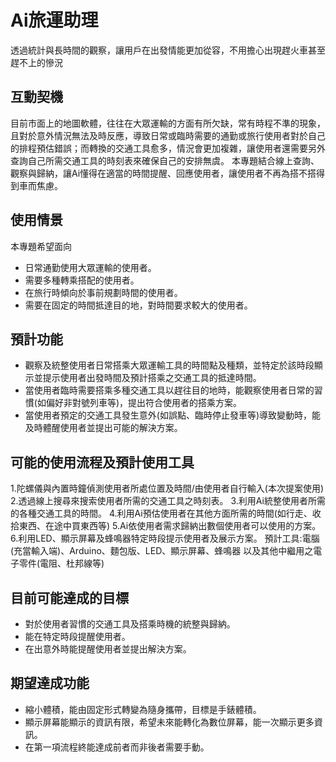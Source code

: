 # Ai旅運助理
透過統計與長時間的觀察，讓用戶在出發情能更加從容，不用擔心出現趕火車甚至趕不上的慘況
## 互動契機
目前市面上的地圖軟體，往往在大眾運輸的方面有所欠缺，常有時程不準的現象，且對於意外情況無法及時反應，導致日常或臨時需要的通勤或旅行使用者對於自己的排程預估錯誤；而轉換的交通工具愈多，情況會更加複雜，讓使用者還需要另外查詢自己所需交通工具的時刻表來確保自己的安排無虞。
本專題結合線上查詢、觀察與歸納，讓Ai懂得在適當的時間提醒、回應使用者，讓使用者不再為搭不搭得到車而焦慮。
## 使用情景
本專題希望面向
* 日常通勤使用大眾運輸的使用者。
* 需要多種轉乘搭配的使用者。
* 在旅行時傾向於事前規劃時間的使用者。
* 需要在固定的時間抵達目的地，對時間要求較大的使用者。
## 預計功能
* 觀察及統整使用者日常搭乘大眾運輸工具的時間點及種類，並特定於該時段顯示並提示使用者出發時間及預計搭乘之交通工具的抵達時間。
* 當使用者臨時需要搭乘多種交通工具以趕往目的地時，能觀察使用者日常的習慣(如偏好非對號列車等)，提出符合使用者的搭乘方案。
* 當使用者預定的交通工具發生意外(如誤點、臨時停止發車等)導致變動時，能及時體醒使用者並提出可能的解決方案。
## 可能的使用流程及預計使用工具
1.陀螺儀與內置時鐘偵測使用者所處位置及時間/由使用者自行輸入(本次提案使用)
2.透過線上搜尋來搜索使用者所需的交通工具之時刻表。
3.利用Ai統整使用者所需的各種交通工具的時間。
4.利用Ai預估使用者在其他方面所需的時間(如行走、收拾東西、在途中買東西等)
5.Ai依使用者需求歸納出數個使用者可以使用的方案。
6.利用LED、顯示屏幕及蜂鳴器特定時段提示使用者及展示方案。
預計工具:電腦(充當輸入端)、Arduino、麵包版、LED、顯示屏幕、蜂鳴器 以及其他中繼用之電子零件(電阻、杜邦線等)
## 目前可能達成的目標
* 對於使用者習慣的交通工具及搭乘時機的統整與歸納。
* 能在特定時段提醒使用者。
* 在出意外時能提醒使用者並提出解決方案。
## 期望達成功能
* 縮小體積，能由固定形式轉變為隨身攜帶，目標是手錶體積。
* 顯示屏幕能顯示的資訊有限，希望未來能轉化為數位屏幕，能一次顯示更多資訊。
* 在第一項流程終能達成前者而非後者需要手動。
